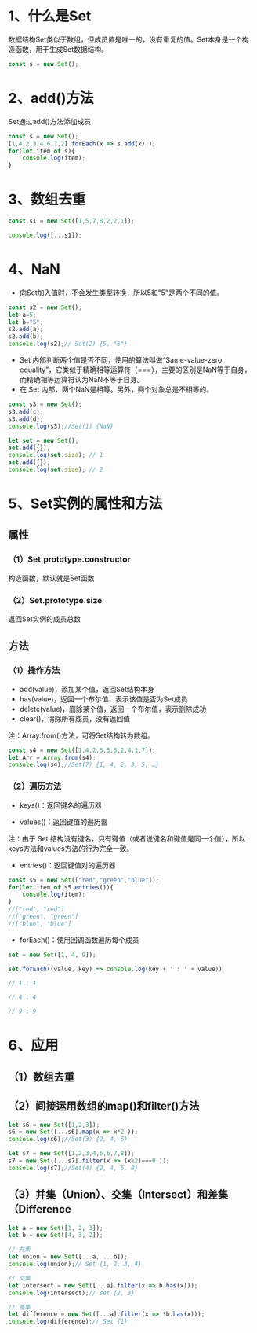 # 1、什么是Set

数据结构Set类似于数组，但成员值是唯一的，没有重复的值。Set本身是一个构造函数，用于生成Set数据结构。

```js
const s = new Set();
```

# 2、add()方法

Set通过add()方法添加成员

```js
const s = new Set();
[1,4,2,3,4,6,7,2].forEach(x => s.add(x) );
for(let item of s){
    console.log(item);
}
```

# 3、数组去重

```js
const s1 = new Set([1,5,7,8,2,2,1]);

console.log([...s1]);

```

# 4、NaN

- 向Set加入值时，不会发生类型转换，所以5和"5"是两个不同的值。

```js
const s2 = new Set();
let a=5;
let b="5";
s2.add(a);
s2.add(b);
console.log(s2);// Set(2) {5, "5"}
```

- Set 内部判断两个值是否不同，使用的算法叫做“Same-value-zero equality”，它类似于精确相等运算符（===），主要的区别是NaN等于自身，而精确相等运算符认为NaN不等于自身。
- 在 Set 内部，两个NaN是相等。另外，两个对象总是不相等的。

```js
const s3 = new Set();
s3.add(c);
s3.add(d);
console.log(s3);//Set(1) {NaN}

let set = new Set();
set.add({});
console.log(set.size); // 1
set.add({});
console.log(set.size); // 2

```



# 5、Set实例的属性和方法

## 属性

### （1）Set.prototype.constructor

构造函数，默认就是Set函数

### （2）Set.prototype.size

返回Set实例的成员总数

## 方法

### （1）操作方法

- add(value)，添加某个值，返回Set结构本身
- has(value)，返回一个布尔值，表示该值是否为Set成员
- delete(value)，删除某个值，返回一个布尔值，表示删除成功
- clear()，清除所有成员，没有返回值

注：Array.from()方法，可将Set结构转为数组。

```js
const s4 = new Set([1,4,2,3,5,6,2,4,1,7]);
let Arr = Array.from(s4); 
console.log(s4);//Set(7) {1, 4, 2, 3, 5, …}
```



### （2）遍历方法

- keys()：返回键名的遍历器

- values()：返回键值的遍历器

注：由于 Set 结构没有键名，只有键值（或者说键名和键值是同一个值），所以keys方法和values方法的行为完全一致。

- entries()：返回键值对的遍历器

```js
const s5 = new Set(["red","green","blue"]);
for(let item of s5.entries()){
    console.log(item);
}
//["red", "red"]
//["green", "green"]
//["blue", "blue"]
```

- forEach()：使用回调函数遍历每个成员

```js
set = new Set([1, 4, 9]);

set.forEach((value, key) => console.log(key + ' : ' + value))

// 1 : 1

// 4 : 4

// 9 : 9

```

# 6、应用

## （1）数组去重

## （2）间接运用数组的map()和filter()方法

```js
let s6 = new Set([1,2,3]);
s6 = new Set([...s6].map(x => x*2 ));
console.log(s6);//Set(3) {2, 4, 6}

let s7 = new Set([1,2,3,4,5,6,7,8]);
s7 = new Set([...s7].filter(x => (x%2)===0 ));
console.log(s7);//Set(4) {2, 4, 6, 8}
```

## （3）并集（Union）、交集（Intersect）和差集（Difference

```js
let a = new Set([1, 2, 3]);
let b = new Set([4, 3, 2]);

// 并集
let union = new Set([...a, ...b]);
console.log(union);// Set {1, 2, 3, 4}

// 交集
let intersect = new Set([...a].filter(x => b.has(x)));
console.log(intersect);// set {2, 3}

// 差集
let difference = new Set([...a].filter(x => !b.has(x)));
console.log(difference);// Set {1}
```

